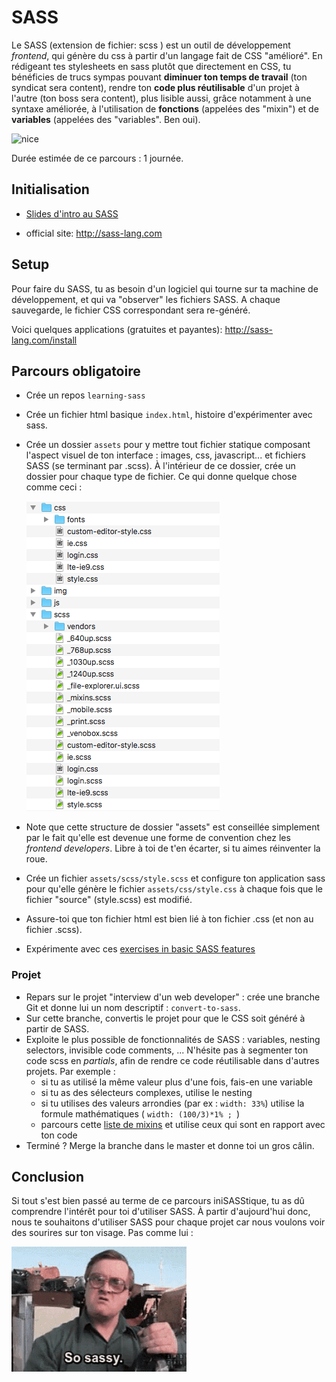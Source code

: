 # SASS

Le SASS (extension de fichier: scss ) est un outil de développement *frontend*, qui génère du css à partir d'un langage fait de CSS "amélioré". En rédigeant tes stylesheets en sass plutôt que directement en CSS, tu bénéficies de trucs sympas pouvant **diminuer ton temps de travail** (ton syndicat sera content), rendre ton **code plus réutilisable** d'un projet à l'autre (ton boss sera content), plus lisible aussi, grâce notamment à une syntaxe améliorée, à l'utilisation de **fonctions** (appelées des "mixin") et de **variables** (appelées des "variables". Ben oui).

![nice](images/nice.gif)



Durée estimée de ce parcours : 1 journée.



## Initialisation

- [Slides d'intro au SASS](https://docs.google.com/presentation/d/1GFK1HjajFu8Hc3rLt9iIiv9hrgcVEEvTnFQmEporFxk/edit#slide=id.g35ed75ccf_057)

- official site: http://sass-lang.com 



## Setup

Pour faire du SASS, tu as besoin d'un logiciel qui tourne sur ta machine de développement, et qui va "observer" les fichiers SASS. A chaque sauvegarde, le fichier CSS correspondant sera re-généré.

Voici quelques applications (gratuites et payantes): http://sass-lang.com/install

## Parcours obligatoire

- Crée un repos `learning-sass`

- Crée un fichier html basique `index.html`, histoire d'expérimenter avec sass.

- Crée un dossier `assets` pour y mettre tout fichier statique composant l'aspect visuel de ton interface : images, css, javascript... et fichiers SASS (se terminant par .scss). À l'intérieur de ce dossier, crée un dossier pour chaque type de fichier. Ce qui donne quelque chose comme ceci :

   ![assets-content](images/assets-content.png)

- Note que cette structure de dossier "assets" est conseillée simplement par le fait qu'elle est devenue une forme de convention chez les *frontend developers*. Libre à toi de t'en écarter, si tu aimes réinventer la roue.

- Crée un fichier `assets/scss/style.scss`  et configure ton application sass pour qu'elle génère le fichier  `assets/css/style.css` à chaque fois que le fichier "source" (style.scss) est modifié.

- Assure-toi que ton fichier html est bien lié à ton fichier .css (et non au fichier .scss).

- Expérimente avec ces [exercises in basic SASS features](https://gist.github.com/pixeline/dab8a29566b994453b8c681ed2b7ff2a)

### Projet 
- Repars sur le projet "interview d'un web developer" : crée une branche Git et donne lui un nom descriptif : `convert-to-sass`.
- Sur cette branche, convertis le projet pour que le CSS soit généré à partir de SASS. 
- Exploite le plus possible de fonctionnalités de SASS : variables, nesting selectors, invisible code comments,  ... N'hésite pas à segmenter ton code scss en *partials*, afin de rendre ce code réutilisable dans d'autres projets. Par exemple :  
    - si tu as utilisé la même valeur plus d'une fois, fais-en une variable
    - si tu as des sélecteurs complexes, utilise le nesting
    - si tu utilises des valeurs arrondies (par ex : `width: 33%`) utilise la formule mathématiques ( `width: (100/3)*1% ; `)
    - parcours cette [liste de mixins](http://gillesbertaux.com/andy/doc/#mixin-prefix) et utilise ceux qui sont en rapport avec ton code 
- Terminé ? Merge la branche dans le master et donne toi un gros câlin.

## Conclusion

Si tout s'est bien passé au terme de ce parcours iniSASStique, tu as dû comprendre l'intérêt pour toi d'utiliser SASS. À partir d'aujourd'hui donc, nous te souhaitons d'utiliser SASS pour chaque projet car nous voulons voir des sourires sur ton visage. Pas comme lui :

![sassy](images/sassy.gif)





